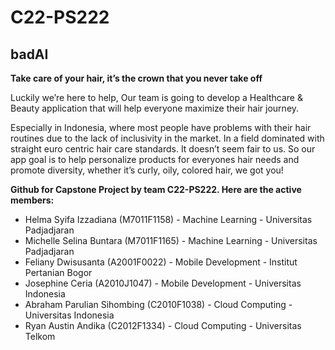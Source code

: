 # C22-PS222
## badAI ##
**Take care of your hair, it’s the crown that you never take off**

Luckily we’re here to help, Our team is going to develop a Healthcare & Beauty application that will help everyone maximize
their hair journey. 

Especially in Indonesia, where most people have problems with their hair routines due to the lack of inclusivity in the market. In a 
field dominated with straight euro centric hair care standards. It doesn’t seem fair to us. So our app goal is to help personalize 
products for everyones hair needs and promote diversity, whether it’s curly, oily, colored hair, we got you!


**Github for Capstone Project by team C22-PS222. Here are the active members:**

- Helma Syifa Izzadiana (M7011F1158) - Machine Learning - Universitas Padjadjaran
- Michelle Selina Buntara (M7011F1165) - Machine Learning - Universitas Padjadjaran
- Feliany Dwisusanta (A2001F0022) - Mobile Development - Institut Pertanian Bogor
- Josephine Ceria (A2010J1047) - Mobile Development - Universitas Indonesia
- Abraham Parulian Sihombing (C2010F1038) - Cloud Computing - Universitas Indonesia
- Ryan Austin Andika (C2012F1334) - Cloud Computing - Universitas Telkom
